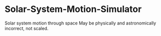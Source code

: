 # Solar-System-Motion-Simulator
Solar system motion through space
May be physically and astronomically incorrect, not scaled.
